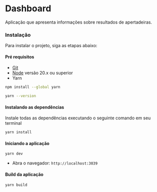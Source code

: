 # Dashboard

Aplicação que apresenta informações sobre resultados de apertadeiras.

### Instalação

Para instalar o projeto, siga as etapas abaixo:

#### Pré requisitos

- [Git](https://git-scm.com/downloads)
- [Node](https://nodejs.org/en/download/package-manager) versão 20.x ou superior
- Yarn

```sh
npm install --global yarn

yarn --version
```

#### Instalando as dependências

Instale todas as dependências executando o seguinte comando em seu terminal

```sh
yarn install
```
#### Iniciando a aplicação

```sh
yarn dev
```

- Abra o navegador: `http://localhost:3039`

#### Build da aplicação

```sh
yarn build
```
